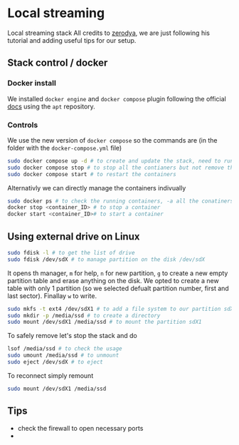 # Local streaming

Local streaming stack
All credits to [zerodya](https://zerodya.net/self-host-jellyfin-media-streaming-stack/), we are just following his tutorial and adding useful tips for our setup.

## Stack control / docker

### Docker install

We installed `docker engine`  and `docker compose` plugin following the official [docs](https://docs.docker.com/engine/install/debian/) using the `apt` repository.

### Controls

We use the new version of `docker compose` so the commands are (in the folder with the `docker-compose.yml` file)
```Bash
sudo docker compose up -d # to create and update the stack, need to run for both the streaming and downloading stacks
sudo docker compose stop # to stop all the contianers but not remove them (down would remove)
sudo docker compose start # to restart the containers
```
Alternativly we can directly manage the containers indivually 
```Bash
sudo docker ps # to check the running containers, -a all the conatiners, -q shows only the ids
docker stop <container_ID> # to stop a container
docker start <container_ID># to start a container 
```
## Using external drive on Linux

```Bash
sudo fdisk -l # to get the list of drive
sudo fdisk /dev/sdX # to manage partition on the disk /dev/sdX
```
It opens th manager, `m` for help, `n` for new partition, `g` to create a new empty partition table and erase anything on the disk. We opted to create a new table with only 1 partition (so we selected defualt partition number, first and last sector).
Finallay `w` to write.
```Bash
sudo mkfs -t ext4 /dev/sdX1 # to add a file system to our partition sdX1. We chose ext4 for Linux
sudo mkdir -p /media/ssd # to create a directory
sudo mount /dev/sdX1 /media/ssd # to mount the partition sdX1 
```
To safely remove let's stop the stack and do 
```Bash
lsof /media/ssd # to check the usage
sudo umount /media/ssd # to unmount
sudo eject /dev/sdX # to eject 
```
To reconnect simply remount 
```Bash
sudo mount /dev/sdX1 /media/ssd
```

## Tips 
- check the firewall to open necessary ports
- 
